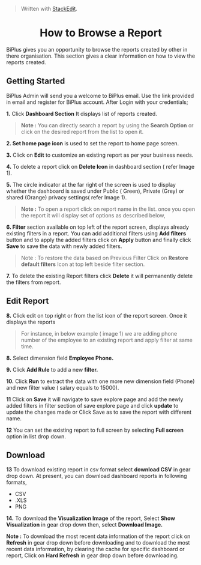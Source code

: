 
> Written with [StackEdit](https://stackedit.io/).

<center><h1>How to Browse a Report</h1></center>

BiPlus gives you an opportunity to browse the reports created by other in there organisation. This section gives a clear information on how to view the reports created.

## Getting Started

BiPlus Admin will send you a welcome to BiPlus email. Use the link provided in email and register for BiPlus account. After Login with your credentials;

**1.** Click  **Dashboard Section** It displays list of  reports created. 

> **Note :** You can directly search a report by using the **Search Option** or click on the desired report from the list to open it.

**2. Set home page icon** is used to set the report to home page screen.

**3.**  Click on  **Edit** to customize an existing report as per your business needs.

**4.** To delete a report click on **Delete Icon**  in dashboard section ( refer Image 1).

**5.**  The circle indicator at the far right of the screen is used to display whether the dashboard is saved under Public ( Green), Private (Grey) or shared (Orange) privacy settings( refer Image 1).

> **Note :** To open a  report click on report name in the list. once you open the report it will display set of options as described below,

**6. Filter** section available on top left of the report screen, displays already existing filters in a report. You can add additional filters using **Add filters** button and to apply the added filters click on **Apply** button and finally click **Save** to save the data with newly added filters.

> Note : To restore the data based on Previous Filter Click on  **Restore default filters** Icon at top left beside filter section.

**7.** To delete the existing Report filters click **Delete** it will permanently delete the filters from report.

## Edit Report

 **8.** Click edit  on top right or from the list icon of the report screen. Once it displays the reports 

> For instance,  in below example ( image 1) we are adding phone number of the employee to an existing report and apply filter at same time.

**8.** Select dimension field **Employee Phone.**

**9.** Click **Add Rule** to add a new **filter.** 

**10.** Click **Run** to extract the data with one more new dimension field (Phone) and new filter value ( salary equals to 15000).

**11** Click on **Save** it will navigate to save explore page and add the newly added filters in filter section of save explore page and click **update** to update the changes made or Click Save as to save the report with different name.

**12** You can set the existing report to full screen by selecting **Full screen** option in list drop down.
## Download
**13** To download existing report in csv format select **download CSV** in gear drop down.
 At present, you can download dashboard reports in following formats,
 - CSV
 - .XLS
-  PNG

**14.**  To download the **Visualization Image** of the report,  Select **Show Visualization** in gear drop down then, select  **Download Image.**

**Note :** To download the most recent data information of the report click on **Refresh** in gear drop down before downloading and to download the most recent data information, by clearing the cache for specific dashboard or report, Click on **Hard Refresh** in gear drop down before downloading. 









<!--stackedit_data:
eyJoaXN0b3J5IjpbLTE5NDI3MzkzOTAsLTczMjE2NjA2MywtMT
AwNDE2NTAzNSwtNjU3NzE3NjQ5LC0xMzI2MTQ2Nzk1LC0xODk5
MTc4Mjk4LC0xODE3NzUwNDMwLC00MTk0NzI0NywtMTU1Mjc4Mj
c2NywxNjgxNzM1ODc4LC0xNjE4MDk3NzMwLC0yMDMyMDExNjE5
LC0xMjMyNDI1MjczLDE3MDUzMDQxOTAsLTEyNTA5NzM1NTIsMj
A3OTQ3NzQyMiwtODkzMTUxNzY3LC0xOTcxMjE4MzA0LC04Nzc2
NTc2MzgsLTE0MDAwNTQyNDNdfQ==
-->